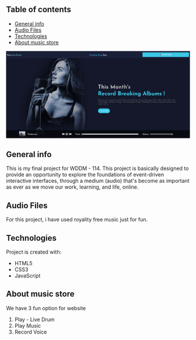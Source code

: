 ## Table of contents
* [General info](#general-info)
* [Audio Files](#audio-files)
* [Technologies](#technologies)
* [About music store](#about-music-store)

![Website_Image.png](https://github.com/nitishkumar90-svg/MusicStore/blob/production/Website_Image.png?raw=true)

## General info
This is my final project for WDDM - 114. This project is basically designed to provide an opportunity to explore the foundations of event-driven interactive interfaces, through a medium (audio) that's become as important as ever as we move our work, learning, and life, online.

## Audio Files
For this project, i have used royality free music just for fun.
	
## Technologies
Project is created with:
* HTML5
* CSS3
* JavaScript

## About music store
We have 3 fun option for website
1. Play - Live Drum
2. Play Music
3. Record Voice